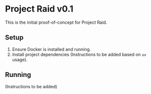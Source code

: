 # Project Raid v0.1

This is the initial proof-of-concept for Project Raid.

## Setup

1.  Ensure Docker is installed and running.
2.  Install project dependencies (Instructions to be added based on `uv` usage).

## Running

(Instructions to be added)

